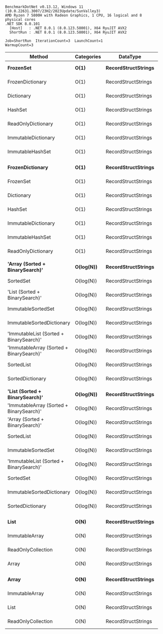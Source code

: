 ```

BenchmarkDotNet v0.13.12, Windows 11 (10.0.22631.3007/23H2/2023Update/SunValley3)
AMD Ryzen 7 5800H with Radeon Graphics, 1 CPU, 16 logical and 8 physical cores
.NET SDK 8.0.101
  [Host]   : .NET 8.0.1 (8.0.123.58001), X64 RyuJIT AVX2
  ShortRun : .NET 8.0.1 (8.0.123.58001), X64 RyuJIT AVX2

Job=ShortRun  IterationCount=3  LaunchCount=1  
WarmupCount=3  

```
| Method                                   | Categories | DataType            | Length | Existed | Mean        | Error        | StdDev    | Allocated |
|----------------------------------------- |----------- |-------------------- |------- |-------- |------------:|-------------:|----------:|----------:|
| **FrozenSet**                                | **O(1)**       | **RecordStructStrings** | **1000**   | **False**   |    **22.32 ns** |     **2.452 ns** |  **0.134 ns** |         **-** |
| FrozenDictionary                         | O(1)       | RecordStructStrings | 1000   | False   |    22.38 ns |     3.151 ns |  0.173 ns |         - |
| Dictionary                               | O(1)       | RecordStructStrings | 1000   | False   |    22.39 ns |     4.397 ns |  0.241 ns |         - |
| HashSet                                  | O(1)       | RecordStructStrings | 1000   | False   |    24.29 ns |     0.759 ns |  0.042 ns |         - |
| ReadOnlyDictionary                       | O(1)       | RecordStructStrings | 1000   | False   |    24.38 ns |     0.777 ns |  0.043 ns |         - |
| ImmutableDictionary                      | O(1)       | RecordStructStrings | 1000   | False   |    25.24 ns |     1.257 ns |  0.069 ns |         - |
| ImmutableHashSet                         | O(1)       | RecordStructStrings | 1000   | False   |    25.47 ns |     1.009 ns |  0.055 ns |         - |
|                                          |            |                     |        |         |             |              |           |           |
| **FrozenDictionary**                         | **O(1)**       | **RecordStructStrings** | **1000**   | **True**    |    **23.84 ns** |     **2.854 ns** |  **0.156 ns** |         **-** |
| FrozenSet                                | O(1)       | RecordStructStrings | 1000   | True    |    24.57 ns |     0.363 ns |  0.020 ns |         - |
| Dictionary                               | O(1)       | RecordStructStrings | 1000   | True    |    24.77 ns |     2.741 ns |  0.150 ns |         - |
| HashSet                                  | O(1)       | RecordStructStrings | 1000   | True    |    25.17 ns |     2.376 ns |  0.130 ns |         - |
| ImmutableDictionary                      | O(1)       | RecordStructStrings | 1000   | True    |    26.29 ns |     2.884 ns |  0.158 ns |         - |
| ImmutableHashSet                         | O(1)       | RecordStructStrings | 1000   | True    |    26.31 ns |     3.953 ns |  0.217 ns |         - |
| ReadOnlyDictionary                       | O(1)       | RecordStructStrings | 1000   | True    |    27.13 ns |     3.893 ns |  0.213 ns |         - |
|                                          |            |                     |        |         |             |              |           |           |
| **&#39;Array (Sorted + BinarySearch)&#39;**          | **O(log(N))**  | **RecordStructStrings** | **1000**   | **False**   |   **292.68 ns** |    **17.684 ns** |  **0.969 ns** |         **-** |
| SortedSet                                | O(log(N))  | RecordStructStrings | 1000   | False   |   297.21 ns |    17.594 ns |  0.964 ns |         - |
| &#39;List (Sorted + BinarySearch)&#39;           | O(log(N))  | RecordStructStrings | 1000   | False   |   307.28 ns |   114.612 ns |  6.282 ns |         - |
| ImmutableSortedSet                       | O(log(N))  | RecordStructStrings | 1000   | False   |   309.88 ns |    25.836 ns |  1.416 ns |         - |
| ImmutableSortedDictionary                | O(log(N))  | RecordStructStrings | 1000   | False   |   310.22 ns |    19.865 ns |  1.089 ns |         - |
| &#39;ImmutableList (Sorted + BinarySearch)&#39;  | O(log(N))  | RecordStructStrings | 1000   | False   |   310.73 ns |    12.765 ns |  0.700 ns |         - |
| &#39;ImmutableArray (Sorted + BinarySearch)&#39; | O(log(N))  | RecordStructStrings | 1000   | False   |   311.06 ns |    21.922 ns |  1.202 ns |         - |
| SortedList                               | O(log(N))  | RecordStructStrings | 1000   | False   |   311.69 ns |    52.478 ns |  2.877 ns |      40 B |
| SortedDictionary                         | O(log(N))  | RecordStructStrings | 1000   | False   |   329.71 ns |    25.492 ns |  1.397 ns |      40 B |
|                                          |            |                     |        |         |             |              |           |           |
| **&#39;List (Sorted + BinarySearch)&#39;**           | **O(log(N))**  | **RecordStructStrings** | **1000**   | **True**    |   **220.86 ns** |    **26.371 ns** |  **1.446 ns** |         **-** |
| &#39;ImmutableArray (Sorted + BinarySearch)&#39; | O(log(N))  | RecordStructStrings | 1000   | True    |   223.43 ns |    14.848 ns |  0.814 ns |         - |
| &#39;Array (Sorted + BinarySearch)&#39;          | O(log(N))  | RecordStructStrings | 1000   | True    |   230.00 ns |    10.977 ns |  0.602 ns |         - |
| SortedList                               | O(log(N))  | RecordStructStrings | 1000   | True    |   237.11 ns |    12.604 ns |  0.691 ns |      40 B |
| ImmutableSortedSet                       | O(log(N))  | RecordStructStrings | 1000   | True    |   238.64 ns |    19.039 ns |  1.044 ns |         - |
| &#39;ImmutableList (Sorted + BinarySearch)&#39;  | O(log(N))  | RecordStructStrings | 1000   | True    |   244.42 ns |    12.420 ns |  0.681 ns |         - |
| SortedSet                                | O(log(N))  | RecordStructStrings | 1000   | True    |   244.64 ns |    34.690 ns |  1.901 ns |         - |
| ImmutableSortedDictionary                | O(log(N))  | RecordStructStrings | 1000   | True    |   249.12 ns |    10.477 ns |  0.574 ns |         - |
| SortedDictionary                         | O(log(N))  | RecordStructStrings | 1000   | True    |   265.08 ns |    82.991 ns |  4.549 ns |      40 B |
|                                          |            |                     |        |         |             |              |           |           |
| **List**                                     | **O(N)**       | **RecordStructStrings** | **1000**   | **False**   | **2,432.59 ns** |    **42.656 ns** |  **2.338 ns** |         **-** |
| ImmutableArray                           | O(N)       | RecordStructStrings | 1000   | False   | 2,706.27 ns |   690.643 ns | 37.856 ns |         - |
| ReadOnlyCollection                       | O(N)       | RecordStructStrings | 1000   | False   | 2,721.37 ns |   987.980 ns | 54.155 ns |         - |
| Array                                    | O(N)       | RecordStructStrings | 1000   | False   | 3,002.75 ns | 1,460.037 ns | 80.030 ns |         - |
|                                          |            |                     |        |         |             |              |           |           |
| **Array**                                    | **O(N)**       | **RecordStructStrings** | **1000**   | **True**    | **1,293.04 ns** |    **67.216 ns** |  **3.684 ns** |         **-** |
| ImmutableArray                           | O(N)       | RecordStructStrings | 1000   | True    | 1,326.56 ns |   365.070 ns | 20.011 ns |         - |
| List                                     | O(N)       | RecordStructStrings | 1000   | True    | 1,409.63 ns |   102.082 ns |  5.595 ns |         - |
| ReadOnlyCollection                       | O(N)       | RecordStructStrings | 1000   | True    | 1,418.92 ns |   225.942 ns | 12.385 ns |         - |
